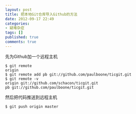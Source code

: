 ```yaml
---
layout: post
title: 把本地Git仓库导入Github的方法
date: 2012-09-17 22:49
categories:
- 疑难杂症
tags: []
published: true
comments: true
---
```

先为Github加一个远程主机

    $ git remote
    origin
    $ git remote add pb git://github.com/paulboone/ticgit.git
    $ git remote -v
    origin git://github.com/schacon/ticgit.git
    pb git://github.com/paulboone/ticgit.git

然后把代码推送到远程主机

    $ git push origin master
